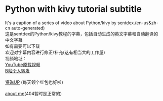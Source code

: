 # Python with kivy tutorial subtitle
It's a caption of a series of video about Python/kivy by sentdex.(en-us&zh-cn auto-generated)<br/>
这是sentdex的Python/kivy教程的字幕，包括自动生成的英文字幕和自动翻译的中文字幕<br/>
如有需要可以下载<br/>
欢迎对字幕内容进行修正/补充(这有相当大的工作量)<br/>
视频地址：<br/>
[YouTube原载视频](https://www.youtube.com/watch?list=PLQVvvaa0QuDe_l6XiJ40yGTEqIKugAdTy&params=OAFIAVgB&v=CYNWK2GpwgA)<br/>
[B站个人转发](http://www.bilibili.com/video/av21469820)<br/>
<br/>
[资磁UP](https://sponsor.ninaru.work) (每天领个红包也好啦)<br/>
<br/>
[about me](https://me.ninaru.work)(404暂时是正常的)
